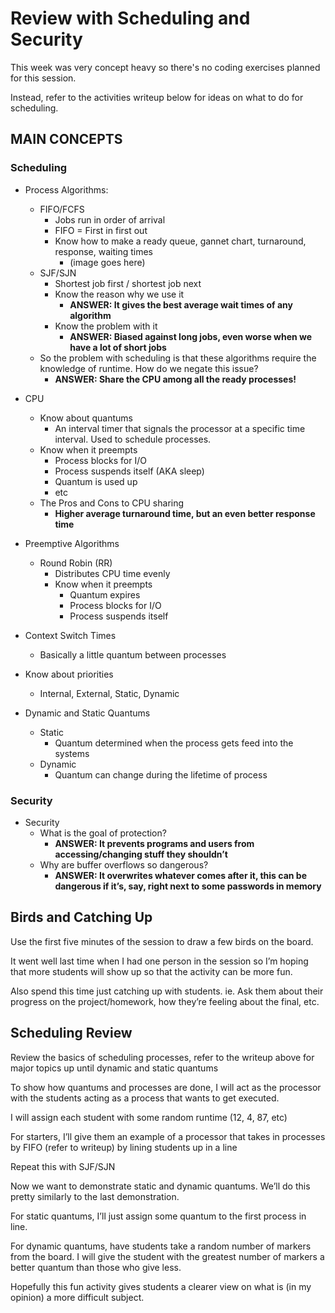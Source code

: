 # Review with Scheduling and Security

This week was very concept heavy so there's no coding exercises planned
for this session.

Instead, refer to the activities writeup below for ideas on what to do 
for scheduling.

## MAIN CONCEPTS

### Scheduling
- Process Algorithms:
    - FIFO/FCFS
        - Jobs run in order of arrival
        - FIFO = First in first out   
        - Know how to make a ready queue, gannet chart, turnaround, response, waiting times
            - (image goes here)
    - SJF/SJN
        - Shortest job first / shortest job next
        - Know the reason why we use it
            - **ANSWER:  It gives the best average wait times of any algorithm**
        - Know the problem with it
            - **ANSWER: Biased against long jobs, even worse when we have a lot of short jobs**
    - So the problem with scheduling is that these algorithms require the knowledge of runtime. How do we negate this issue?
        - **ANSWER: Share the CPU among all the ready processes!**
- CPU
    - Know about quantums
        - An interval timer that signals the processor at a specific time interval. Used to schedule processes.
    - Know when it preempts
        - Process blocks for I/O
        - Process suspends itself (AKA sleep)
        - Quantum is used up
        - etc
    - The Pros and Cons to CPU sharing
        - **Higher average turnaround time, but an even better response time**

- Preemptive Algorithms
    - Round Robin (RR)
        - Distributes CPU time evenly 
        - Know when it preempts
            - Quantum expires 
            - Process blocks for I/O
            - Process suspends itself

- Context Switch Times 
    - Basically a little quantum between processes 
- Know about priorities
    - Internal, External, Static, Dynamic
- Dynamic and Static Quantums
    - Static
        - Quantum determined when the process gets feed into the systems
    - Dynamic
        - Quantum can change during the lifetime of process 

### Security

- Security
    - What is the goal of protection?
        - **ANSWER: It prevents programs and users from accessing/changing stuff they shouldn’t**
    - Why are buffer overflows so dangerous?
        - **ANSWER: It overwrites whatever comes after it, this can be dangerous if it’s, say, right next to some passwords in memory**


## Birds and Catching Up

Use the first five minutes of the session to draw a few birds on the board. 

It went well last time when I had one person in the session so I’m hoping that more students will show up so that the activity can be more fun. 

Also spend this time just catching up with students.
ie. Ask them about their progress on the project/homework, how they’re feeling about the final, etc.


## Scheduling Review

Review the basics of scheduling processes, refer to the writeup above for major topics up until dynamic and static quantums

To show how quantums and processes are done, I will act as the processor with the students acting as a process that wants to get executed.

I will assign each student with some random runtime (12, 4, 87, etc)

For starters, I’ll give them an example of a processor that takes in processes by FIFO (refer to writeup) by lining students up in a line

Repeat this with SJF/SJN

Now we want to demonstrate static and dynamic quantums. We’ll do this pretty similarly to the last demonstration.

For static quantums, I’ll just assign some quantum to the first process in line. 

For dynamic quantums, have students take a random number of markers from the board. I will give the student with the greatest number of markers a better quantum than those who give less. 

Hopefully this fun activity gives students a clearer view on what is (in my opinion) a more difficult subject.
